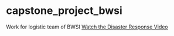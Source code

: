 # capstone_project_bwsi
Work for logistic team of BWSI
[Watch the Disaster Response Video](https://web.mit.edu/webcast/beaverworks/sum24/2/disaster_response.html)
